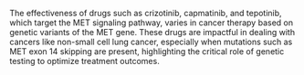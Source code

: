 The effectiveness of drugs such as crizotinib, capmatinib, and tepotinib, which target the MET signaling pathway, varies in cancer therapy based on genetic variants of the MET gene. These drugs are impactful in dealing with cancers like non-small cell lung cancer, especially when mutations such as MET exon 14 skipping are present, highlighting the critical role of genetic testing to optimize treatment outcomes.